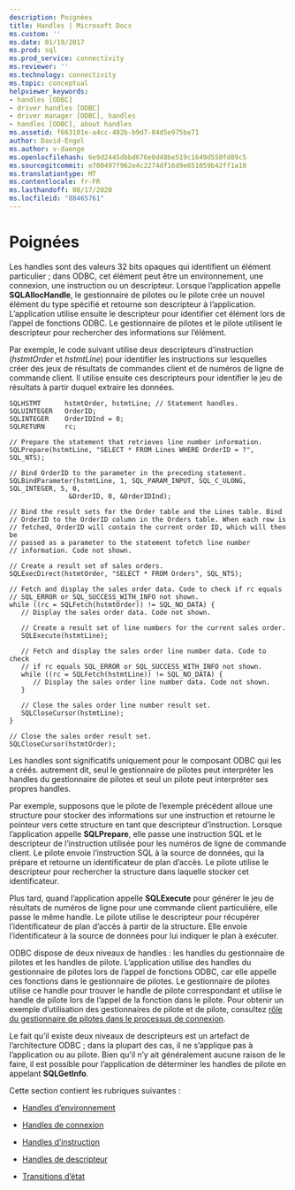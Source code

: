 ```yaml
---
description: Poignées
title: Handles | Microsoft Docs
ms.custom: ''
ms.date: 01/19/2017
ms.prod: sql
ms.prod_service: connectivity
ms.reviewer: ''
ms.technology: connectivity
ms.topic: conceptual
helpviewer_keywords:
- handles [ODBC]
- driver handles [ODBC]
- driver manager [ODBC], handles
- handles [ODBC], about handles
ms.assetid: f663101e-a4cc-402b-b9d7-84d5e975be71
author: David-Engel
ms.author: v-daenge
ms.openlocfilehash: 6e9d2445dbbd676e8d48be519c1649d550fd89c5
ms.sourcegitcommit: e700497f962e4c2274df16d9e651059b42ff1a10
ms.translationtype: MT
ms.contentlocale: fr-FR
ms.lasthandoff: 08/17/2020
ms.locfileid: "88465761"
---
```

# <a name="handles"></a>Poignées
Les handles sont des valeurs 32 bits opaques qui identifient un élément particulier ; dans ODBC, cet élément peut être un environnement, une connexion, une instruction ou un descripteur. Lorsque l’application appelle **SQLAllocHandle**, le gestionnaire de pilotes ou le pilote crée un nouvel élément du type spécifié et retourne son descripteur à l’application. L’application utilise ensuite le descripteur pour identifier cet élément lors de l’appel de fonctions ODBC. Le gestionnaire de pilotes et le pilote utilisent le descripteur pour rechercher des informations sur l’élément.  
  
 Par exemple, le code suivant utilise deux descripteurs d’instruction (*hstmtOrder* et *hstmtLine*) pour identifier les instructions sur lesquelles créer des jeux de résultats de commandes client et de numéros de ligne de commande client. Il utilise ensuite ces descripteurs pour identifier le jeu de résultats à partir duquel extraire les données.  
  
```  
SQLHSTMT      hstmtOrder, hstmtLine; // Statement handles.  
SQLUINTEGER   OrderID;  
SQLINTEGER    OrderIDInd = 0;  
SQLRETURN     rc;  
  
// Prepare the statement that retrieves line number information.  
SQLPrepare(hstmtLine, "SELECT * FROM Lines WHERE OrderID = ?", SQL_NTS);  
  
// Bind OrderID to the parameter in the preceding statement.  
SQLBindParameter(hstmtLine, 1, SQL_PARAM_INPUT, SQL_C_ULONG, SQL_INTEGER, 5, 0,  
               &OrderID, 0, &OrderIDInd);  
  
// Bind the result sets for the Order table and the Lines table. Bind  
// OrderID to the OrderID column in the Orders table. When each row is  
// fetched, OrderID will contain the current order ID, which will then be  
// passed as a parameter to the statement tofetch line number  
// information. Code not shown.  
  
// Create a result set of sales orders.  
SQLExecDirect(hstmtOrder, "SELECT * FROM Orders", SQL_NTS);  
  
// Fetch and display the sales order data. Code to check if rc equals  
// SQL_ERROR or SQL_SUCCESS_WITH_INFO not shown.  
while ((rc = SQLFetch(hstmtOrder)) != SQL_NO_DATA) {  
   // Display the sales order data. Code not shown.  
  
   // Create a result set of line numbers for the current sales order.  
   SQLExecute(hstmtLine);  
  
   // Fetch and display the sales order line number data. Code to check  
   // if rc equals SQL_ERROR or SQL_SUCCESS_WITH_INFO not shown.  
   while ((rc = SQLFetch(hstmtLine)) != SQL_NO_DATA) {  
      // Display the sales order line number data. Code not shown.  
   }  
  
   // Close the sales order line number result set.  
   SQLCloseCursor(hstmtLine);  
}  
  
// Close the sales order result set.  
SQLCloseCursor(hstmtOrder);  
```  
  
 Les handles sont significatifs uniquement pour le composant ODBC qui les a créés. autrement dit, seul le gestionnaire de pilotes peut interpréter les handles du gestionnaire de pilotes et seul un pilote peut interpréter ses propres handles.  
  
 Par exemple, supposons que le pilote de l’exemple précédent alloue une structure pour stocker des informations sur une instruction et retourne le pointeur vers cette structure en tant que descripteur d’instruction. Lorsque l’application appelle **SQLPrepare**, elle passe une instruction SQL et le descripteur de l’instruction utilisée pour les numéros de ligne de commande client. Le pilote envoie l’instruction SQL à la source de données, qui la prépare et retourne un identificateur de plan d’accès. Le pilote utilise le descripteur pour rechercher la structure dans laquelle stocker cet identificateur.  
  
 Plus tard, quand l’application appelle **SQLExecute** pour générer le jeu de résultats de numéros de ligne pour une commande client particulière, elle passe le même handle. Le pilote utilise le descripteur pour récupérer l’identificateur de plan d’accès à partir de la structure. Elle envoie l’identificateur à la source de données pour lui indiquer le plan à exécuter.  
  
 ODBC dispose de deux niveaux de handles : les handles du gestionnaire de pilotes et les handles de pilote. L’application utilise des handles du gestionnaire de pilotes lors de l’appel de fonctions ODBC, car elle appelle ces fonctions dans le gestionnaire de pilotes. Le gestionnaire de pilotes utilise ce handle pour trouver le handle de pilote correspondant et utilise le handle de pilote lors de l’appel de la fonction dans le pilote. Pour obtenir un exemple d’utilisation des gestionnaires de pilote et de pilote, consultez [rôle du gestionnaire de pilotes dans le processus de connexion](../../../odbc/reference/develop-app/driver-manager-s-role-in-the-connection-process.md).  
  
 Le fait qu’il existe deux niveaux de descripteurs est un artefact de l’architecture ODBC ; dans la plupart des cas, il ne s’applique pas à l’application ou au pilote. Bien qu’il n’y ait généralement aucune raison de le faire, il est possible pour l’application de déterminer les handles de pilote en appelant **SQLGetInfo**.  
  
 Cette section contient les rubriques suivantes :  
  
-   [Handles d’environnement](../../../odbc/reference/develop-app/environment-handles.md)  
  
-   [Handles de connexion](../../../odbc/reference/develop-app/connection-handles.md)  
  
-   [Handles d’instruction](../../../odbc/reference/develop-app/statement-handles.md)  
  
-   [Handles de descripteur](../../../odbc/reference/develop-app/descriptor-handles.md)  
  
-   [Transitions d’état](../../../odbc/reference/develop-app/state-transitions.md)
